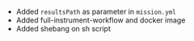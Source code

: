 * Added `resultsPath` as parameter in `mission.yml`
* Added full-instrument-workflow and docker image
* Added shebang on sh script